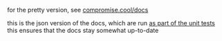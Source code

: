 for the pretty version, see [compromise.cool/docs](http://compromise.cool/docs)

this is the json version of the docs, which are run [as part of the unit tests](../test/unit/docs/docs.test.js)
this ensures that the docs stay somewhat up-to-date
